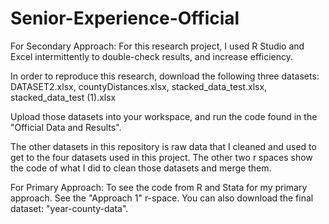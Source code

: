 # Senior-Experience-Official

For Secondary Approach:
For this research project, I used R Studio and Excel intermittently to double-check results, and increase efficiency.

In order to reproduce this research, download the following three datasets: DATASET2.xlsx, countyDistances.xlsx, stacked_data_test.xlsx, stacked_data_test (1).xlsx

Upload those datasets into your workspace, and run the code found in the "Official Data and Results".

The other datasets in this repository is raw data that I cleaned and used to get to the four datasets used in this project. The other two r spaces show the code of what I did to clean those datasets and merge them. 

For Primary Approach:
To see the code from R and Stata for my primary approach. See the "Approach 1" r-space. You can also download the final dataset: "year-county-data".
